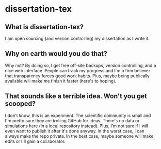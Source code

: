 dissertation-tex
====

What is dissertation-tex?
----
I am open sourcing (and version controlling) my dissertation as I write it.

Why on earth would you do that?
----
Why not? By doing so, I get free off-site backups, version controlling, and a nice web interface. People can track my progress and I'm a firm believer that transparency forces good work habits. Plus, maybe being publically available will make me finish it faster (here's to hoping).

That sounds like a terrible idea. Won't you get scooped?
----
I don't know, this is an experiment. The scientific community is small and I'm pretty sure they are trolling GitHub for ideas. There's no data or simulations here (in a local repository instead). Plus, I'm not sure if I will even want to publish it after it's done anyway. In the worst case, I can always make the repo private. In the best case, maybe someone will make edits or I'll gain a collaborator.
